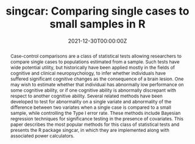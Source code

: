 ---
abstract: "Case-control comparisons are a class of statistical tests allowing researchers
    to compare single cases to populations estimated from a sample. Such tests have
    wide potential utility, but historically have been applied mostly in the fields
    of cognitive and clinical neuropsychology, to infer whether individuals have
    suffered significant cognitive changes as the consequence of a brain lesion. One
    may wish to estimate whether that individual has abnormally low performance on
    some cognitive ability, or if one cognitive ability is abnormally discrepant
    with respect to another cognitive ability. Several related methods have been
    developed to test for abnormality on a single variate and abnormality of the
    difference between two variates when a single case is compared to a small
    sample, while controlling the Type I error rate. These methods include Bayesian
    regression techniques for significance testing in the presence of covariates.
    This paper describes the most popular methods for this class of statistical
    tests and presents the R package singcar, in which they are implemented along
    with associated power calculators."
authors:
- admin
- Robert D McIntosh
date: "2021-12-30T00:00:00Z"
doi: "https://doi.org/10.21105/joss.03887"
featured: false
links:
projects: ""
publication: "*Journal of Open Source Software*"
publication_short: ""
publication_types:
- "2"
publishDate: ""
slides: ""
summary: ""
title: 'singcar: Comparing single cases to small samples in R'
url_code: ""
url_dataset: ""
url_pdf: ""
url_poster: ""
url_project: "https://jorittmo.rbind.io/project/singcar"
url_slides: ""
url_source: ""
url_video: ""
---